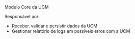 Modulo Core da UCM

Responsável por:

- Receber, validar e persistir dados da UCM
- Gestionar relatório de logs em possíveis erros com a UCM
